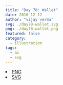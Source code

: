 ```yaml
---
title: "Day 78: Wallet"
date: 2016-12-12
author: "vijay verma"
svg: ./day78-wallet.svg
png: ./day78-wallet.png
featured: false
category:
  - illustration
tags:
  - ai
  - svg
---
```

<li><a href="./day78-wallet.png" download className="btn-png">PNG</a></li>
<li><a href="./day78-wallet.svg" download className="btn-svg">SVG</a></li>
